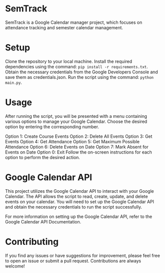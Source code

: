# SemTrack

SemTrack is a Google Calendar manager project, which focuses on attendance tracking and semester calendar management.

# Setup

Clone the repository to your local machine.
Install the required dependencies using the command: `pip install -r requirements.txt`.
Obtain the necessary credentials from the Google Developers Console and save them as credentials.json.
Run the script using the command: `python main.py`.

# Usage

After running the script, you will be presented with a menu containing various options to manage your Google Calendar. Choose the desired option by entering the corresponding number.

Option 1: Create Course Events
Option 2: Delete All Events
Option 3: Get Events
Option 4: Get Attendance
Option 5: Get Maximum Possible Attendance
Option 6: Delete Events on Date
Option 7: Mark Absent for Events on Date
Option 0: Exit
Follow the on-screen instructions for each option to perform the desired action.

# Google Calendar API

This project utilizes the Google Calendar API to interact with your Google Calendar. The API allows the script to read, create, update, and delete events on your calendar. You will need to set up the Google Calendar API and obtain the necessary credentials to run the script successfully.

For more information on setting up the Google Calendar API, refer to the Google Calendar API Documentation.

# Contributing

If you find any issues or have suggestions for improvement, please feel free to open an issue or submit a pull request. Contributions are always welcome!
